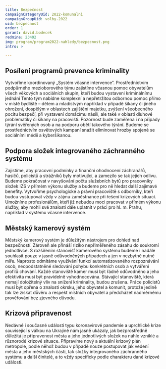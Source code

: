 ```yaml
---
title: Bezpečnost
campaignCategoryUid: 2022-komunalni
campaignGroupUid: volby-2022
uid: bezpecnost
order: 1
garant: david.bodecek
redmine: 23492
img: program/program2022-nahledy/bezpecnost.png
intro: >

---
```


## Posílení programů prevence kriminality
Vytvoříme koordinovaný „Systém včasné intervence“. Prostřednictvím podpůrného mezioborového týmu zajistíme včasnou pomoc obyvatelům všech věkových a sociálních skupin, kteří budou vystaveni kriminálnímu jednání Tento tým nabídne komplexní a nepřetržitou odbornou pomoc přímo v místě bydliště – dětem a mladistvým například v případě šikany či jiného ohrožení, dospělým v oblastech zajištění majetku, zvýšení všeobecného pocitu bezpečí, při vystavení domácímu násilí, ale také v oblasti dluhové problematiky či šikany na pracovišti. Pozornost bude zaměřena i na případy týrání svěřených osob a na podporu obětí takového týrání. Budeme se prostřednictvím osvětových kampaní snažit eliminovat hrozby spojené se sociálními médii a kyberšikanou.

## Podpora složek integrovaného záchranného systému
Zajistíme, aby pracovní podmínky a finanční ohodnocení záchranářů, hasičů, policistů a strážníků byly motivující, a zamezilo se tak jejich odlivu. Budeme pokračovat v navyšování počtu služebních bytů pro pracovníky složek IZS v přímém výkonu služby a budeme pro ně hledat další zajímavé benefity. Vytvoříme psychologické a právní pracoviště s odborníky, kteří budou vystupovat vždy v zájmu zaměstnance při řešení krizových situací. Umožníme profesionálům, kteří již nebudou moci pracovat v přímém výkonu služby, aby mohli své znalosti dále uplatnit v práci pro hl. m. Prahu, například v systému včasné intervence.

## Městský kamerový systém
Městský kamerový systém je důležitým nástrojem pro dohled nad bezpečností. Zároveň ale přináší riziko nepřiměřeného zásahu do soukromí jednotlivce. S rozšířením stanovišť kamerového systému budeme i nadále souhlasit pouze v jasně odůvodněných případech a jen v nezbytně nutné míře. Naprosto odmítáme využívání funkcí automatizovaného rozpoznávání osob, neopodstatněné sledování pohybu konkrétních osob a vytváření profilů chování.
Každé stanoviště kamer musí být řádně odůvodněno a jeho efektivita musí být pravidelně vyhodnocována. Stávající stanoviště, která nemají doložitelný vliv na snížení kriminality, budou zrušena. Práce policistů musí být opřena o znalosti okrsku, jeho obyvatel a komunit, protože jedině tak lze získat důvěru a respekt místních obyvatel a předcházet nadměrnému prověřování bez zjevného důvodu.

## Krizová připravenost
Nedávné i současné události typu koronavirové pandemie a uprchlické krize související s válkou na Ukrajině nám jasně ukázaly, jak bezprostředně důležitá je připravenost města a jeho jednotlivých složek na náhle vzniklé a různorodé krizové situace. Připravíme nový a aktuální krizový plán metropole, podle něhož budou v případě nouze postupovat jak vedení města a jeho městských části, tak složky integrovaného záchranného systému a další činitelé, a to vždy specificky podle charakteru dané krizové události.

